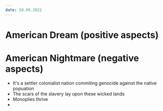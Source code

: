 ```yaml
---
date: 20.09.2022
---
```

# American Dream (positive aspects)

# American Nightmare (negative aspects)
+ It's a settler colonialist nation commiting genocide against the native popuation
+ The scars of the slavery lay upon these wicked lands
+ Monoplies thrive
+ 